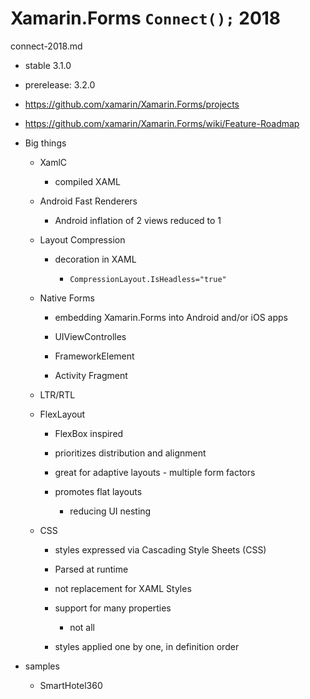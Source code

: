 # Xamarin.Forms `Connect();` 2018

connect-2018.md

*   stable 3.1.0

*   prerelease: 3.2.0

*   https://github.com/xamarin/Xamarin.Forms/projects

*   https://github.com/xamarin/Xamarin.Forms/wiki/Feature-Roadmap

*   Big things

    *   XamlC

        *   compiled XAML

    *   Android Fast Renderers

        *   Android inflation of 2 views reduced to 1

    *   Layout Compression

        *   decoration in XAML

            *   `CompressionLayout.IsHeadless="true"`

    *   Native Forms

        *   embedding Xamarin.Forms into Android and/or iOS apps

        *   UIViewControlles

        *   FrameworkElement

        *   Activity Fragment

    *   LTR/RTL

    *   FlexLayout

        *   FlexBox inspired

        *   prioritizes distribution and alignment

        *   great for adaptive layouts - multiple form factors

        *   promotes flat layouts

            *   reducing UI nesting

    *   CSS

        *   styles expressed via Cascading Style Sheets (CSS)

        *   Parsed at runtime

        *   not replacement for XAML Styles

        *   support for many properties

            *   not all

        *   styles applied one by one, in definition order

*   samples

    *   SmartHotel360

